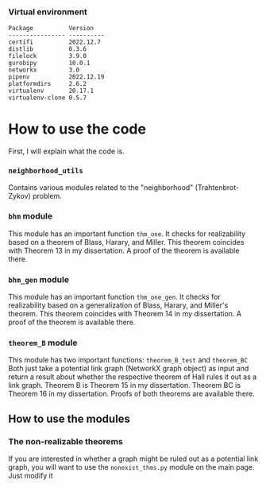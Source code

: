 ### Virtual environment
```
Package          Version
---------------- ----------
certifi          2022.12.7
distlib          0.3.6
filelock         3.9.0
gurobipy         10.0.1
networkx         3.0
pipenv           2022.12.19
platformdirs     2.6.2
virtualenv       20.17.1
virtualenv-clone 0.5.7
```
# How to use the code
First, I will explain what the code is.

### `neighborhood_utils`
Contains various modules related to the "neighborhood" (Trahtenbrot-Zykov) problem.
### `bhm` module
This module has an important function `thm_one`. It checks for realizability based on a theorem of Blass, Harary, and Miller. This theorem coincides with Theorem 13 in my dissertation. A proof of the theorem is available there.
### `bhm_gen` module
This module has an important function `thm_one_gen`. It checks for realizability based on a generalization of Blass, Harary, and Miller's theorem. This theorem coincides with Theorem 14 in my dissertation. A proof of the theorem is available there.
### `theorem_B` module
This module has two important functions:
`theorem_B_test` and `theorem_BC`
Both just take a potential link graph (NetworkX graph object) as input and return a result about whether the respective theorem of Hall rules it out as a link graph.
Theorem B is Theorem 15 in my dissertation. Theorem BC is Theorem 16 in my dissertation. Proofs of both theorems are available there. 

## How to use the modules
### The non-realizable theorems
If you are interested in whether a graph might be ruled out as a potential link graph, you will want to use the `nonexist_thms.py` module on the main page. Just modify it 
